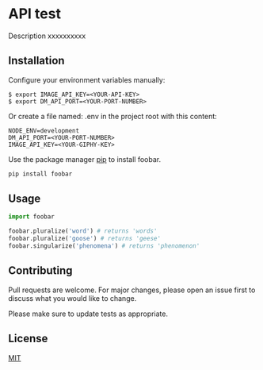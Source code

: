 # API test

Description xxxxxxxxxx

## Installation

Configure your environment variables manually:
```
$ export IMAGE_API_KEY=<YOUR-API-KEY>
$ export DM_API_PORT=<YOUR-PORT-NUMBER>
```

Or create a file named: .env in the project root with this content:

```
NODE_ENV=development
DM_API_PORT=<YOUR-PORT-NUMBER>
IMAGE_API_KEY=<YOUR-GIPHY-KEY>
```

Use the package manager [pip](https://pip.pypa.io/en/stable/) to install foobar.

```bash
pip install foobar
```

## Usage

```python
import foobar

foobar.pluralize('word') # returns 'words'
foobar.pluralize('goose') # returns 'geese'
foobar.singularize('phenomena') # returns 'phenomenon'
```

## Contributing
Pull requests are welcome. For major changes, please open an issue first to discuss what you would like to change.

Please make sure to update tests as appropriate.

## License
[MIT](https://choosealicense.com/licenses/mit/)